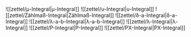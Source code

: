 ![[zettel/μ-Integral|μ-Integral]]
![[zettel/υ-Integral|υ-Integral]]
![[zettel/Zählmaß-Integral|Zählmaß-Integral]]
![[zettel/δ-a-Integral|δ-a-Integral]]
![[zettel/λ-a-b-Integral|λ-a-b-Integral]]
![[zettel/λ-Integral|λ-Integral]]
![[zettel/P-Integral|P-Integral]]
![[zettel/PX-Integral|PX-Integral]]
